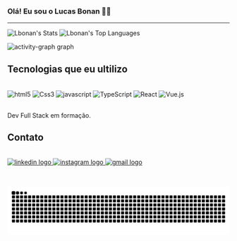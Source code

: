 ### Olá! Eu sou o Lucas Bonan 👋🏻

<hr>


   ![Lbonan's Stats](https://github-readme-stats.vercel.app/api?username=Lbonan&theme=tokyonight&show_icons=true&hide_border=true&count_private=false)
   ![Lbonan's Top Languages](https://github-readme-stats.vercel.app/api/top-langs/?username=Lbonan&theme=tokyonight&show_icons=true&hide_border=true&layout=compact)
<div align="left">
  <img src="https://github-readme-activity-graph.vercel.app/graph?username=Lbonan&radius=16&theme=tokyo-night&area=true&order=5&hide_border=true&hide_title=false" height="302" alt="activity-graph graph"  />
</div>

###


## Tecnologias que eu ultilizo

<div style="display: inline-block"><br>
<img align="center"alt="html5" src="https://img.shields.io/badge/HTML5-E34F26?style=for-the-badge&logo=html5&logoColor=white"/>
<img align="center"alt="Css3" src="https://img.shields.io/badge/CSS3-1572B6?style=for-the-badge&logo=css3&logoColor=white"/>
<img align="center"alt="javascript" src="https://img.shields.io/badge/JavaScript-F7DF1E?style=for-the-badge&logo=JavaScript&logoColor=white"/>
<img align="center"alt="TypeScript" src="https://img.shields.io/badge/TypeScript-007ACC?style=for-the-badge&logo=typescript&logoColor=white"/>
<img align="center"alt="React" src="https://img.shields.io/badge/React-20232A?style=for-the-badge&logo=react&logoColor=61DAFB"/>
<img align="center"alt="Vue.js" src="https://img.shields.io/badge/Vue.js-35495E?style=for-the-badge&logo=vue.js&logoColor=4FC08D"/>  
</div>
<br></br>

Dev Full Stack em formação.

## Contato
<br clear="both">

<div align="left">
  <a href="https://www.linkedin.com/in/lucas-fullstack-dev/" target="_blank">
    <img src="https://img.shields.io/static/v1?message=LinkedIn&logo=linkedin&label=&color=0077B5&logoColor=white&labelColor=&style=for-the-badge" height="35" alt="linkedin logo"  />
  </a>
  <a href="https://www.instagram.com/lucasbonan__/?hl=en" target="_blank">
    <img src="https://img.shields.io/static/v1?message=Instagram&logo=instagram&label=&color=E4405F&logoColor=white&labelColor=&style=for-the-badge" height="35" alt="instagram logo"  />
  </a>
  <a href="mailto:lucasbonan15@gmail.com" target="_blank">
    <img src="https://img.shields.io/static/v1?message=Gmail&logo=gmail&label=&color=D14836&logoColor=white&labelColor=&style=for-the-badge" height="35" alt="gmail logo"  />
  </a>
</div>




<br><br/>
<img src="https://raw.githubusercontent.com/Lbonan/Lbonan/output/snake.svg" alt="Snake animation" />





